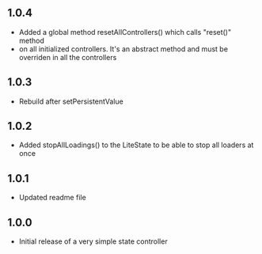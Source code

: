 ## 1.0.4
* Added a global method resetAllControllers() which calls "reset()" method 
* on all initialized controllers. It's an abstract method and must be overriden in all the controllers
## 1.0.3
* Rebuild after setPersistentValue
## 1.0.2
* Added stopAllLoadings() to the LiteState to be able to stop 
all loaders at once
## 1.0.1
* Updated readme file
## 1.0.0
* Initial release of a very simple state controller
